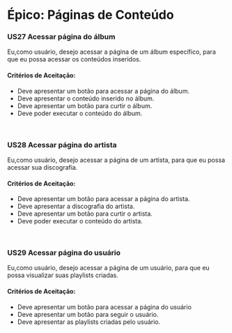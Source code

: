 # Épico: Páginas de Conteúdo
<div class="line"></div>


### US27 Acessar página do álbum

Eu,como usuário, desejo acessar a página de um álbum específico, para que eu possa acessar os conteúdos inseridos.

#### Critérios de Aceitação:
- Deve apresentar um botão para acessar a página do álbum.
- Deve apresentar o conteúdo inserido no álbum.
- Deve apresentar um botão para curtir o álbum.
- Deve poder executar o conteúdo do álbum.

<br>

### US28 Acessar página do artista

Eu,como usuário, desejo acessar a página de um artista, para que eu possa acessar sua discografia.

#### Critérios de Aceitação:
- Deve apresentar um botão para acessar a página do artista.
- Deve apresentar a discografia do artista.
- Deve apresentar um botão para curtir o artista.
- Deve poder executar o conteúdo do artista.

<br>

### US29 Acessar página do usuário

Eu,como usuário, desejo acessar a página de um usuário, para que eu possa visualizar suas playlists criadas.

#### Critérios de Aceitação:
- Deve apresentar um botão para acessar a página do usuário
- Deve apresentar um botão para seguir o usuário.
- Deve apresentar as playlists criadas pelo usuário.

<br>